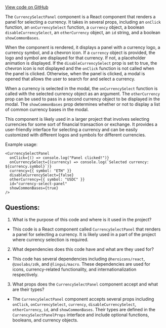 [View code on GitHub](zoo-labs/zoo/blob/master/core/src/components/CurrencySelectPanel/index.tsx)

The `CurrencySelectPanel` component is a React component that renders a panel for selecting a currency. It takes in several props, including an `onClick` function, an `onCurrencySelect` function, a `currency` object, a boolean `disableCurrencySelect`, an `otherCurrency` object, an `id` string, and a boolean `showCommonBases`. 

When the component is rendered, it displays a panel with a currency logo, a currency symbol, and a chevron icon. If a `currency` object is provided, the logo and symbol are displayed for that currency. If not, a placeholder animation is displayed. If the `disableCurrencySelect` prop is set to true, the chevron icon is not displayed and the `onClick` function is not called when the panel is clicked. Otherwise, when the panel is clicked, a modal is opened that allows the user to search for and select a currency. 

When a currency is selected in the modal, the `onCurrencySelect` function is called with the selected currency object as an argument. The `otherCurrency` prop can be used to pass in a second currency object to be displayed in the modal. The `showCommonBases` prop determines whether or not to display a list of common currency bases in the modal.

This component is likely used in a larger project that involves selecting currencies for some sort of financial transaction or exchange. It provides a user-friendly interface for selecting a currency and can be easily customized with different logos and symbols for different currencies. 

Example usage:

```
<CurrencySelectPanel
  onClick={() => console.log("Panel clicked!")}
  onCurrencySelect={(currency) => console.log(`Selected currency: ${currency.symbol}`)}
  currency={{ symbol: "ETH" }}
  disableCurrencySelect={false}
  otherCurrency={{ symbol: "USDC" }}
  id="currency-select-panel"
  showCommonBases={true}
/>
```
## Questions: 
 1. What is the purpose of this code and where is it used in the project?
- This code is a React component called `CurrencySelectPanel` that renders a panel for selecting a currency. It is likely used in a part of the project where currency selection is required.

2. What dependencies does this code have and what are they used for?
- This code has several dependencies including `@heroicons/react`, `@zoolabs/zdk`, and `@lingui/macro`. These dependencies are used for icons, currency-related functionality, and internationalization respectively.

3. What props does the `CurrencySelectPanel` component accept and what are their types?
- The `CurrencySelectPanel` component accepts several props including `onClick`, `onCurrencySelect`, `currency`, `disableCurrencySelect`, `otherCurrency`, `id`, and `showCommonBases`. Their types are defined in the `CurrencySelectPanelProps` interface and include optional functions, booleans, and currency objects.